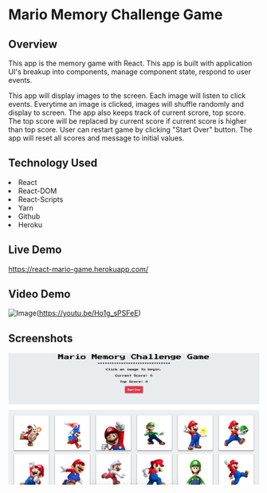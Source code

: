 # Mario Memory Challenge Game

## Overview
This app is the memory game with React. This app is built with application UI's breakup into components, 
manage component state, respond to user events.

This app will display images to the screen. Each image will listen to click events. 
Everytime an image is clicked, images will shuffle randomly and display to screen.
The app also keeps track of current scrore, top score. The top score will be replaced
by current score if current score is higher than top score.
User can restart game by clicking "Start Over" button. The app will reset all scores and message to initial values.

## Technology Used
  <li>React</li>
  <li>React-DOM</li>
  <li>React-Scripts</li>
  <li>Yarn</li>
  <li>Github</li>
  <li>Heroku</li>

## Live Demo
  https://react-mario-game.herokuapp.com/

## Video Demo
![Image ](http://i3.ytimg.com/vi/Ho1g_sPSFeE/hqdefault.jpg?raw=true)(https://youtu.be/Ho1g_sPSFeE)

## Screenshots
![Image of Home Page](https://github.com/rnguyen05/clicky-game/blob/master/images/MemoryChallengeGame.jpg?raw=true)

